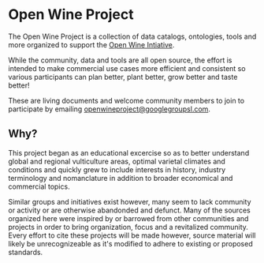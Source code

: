 # Open Wine Project

The Open Wine Project is a collection of data catalogs, ontologies, tools and more organized to support the [Open Wine Intiative](http://openwineinitiative.org).

While the community, data and tools are all open source, the effort is intended to make commercial use cases more efficient and consistent so various participants can plan better, plant better, grow better and taste better!

These are living documents and welcome community members to join to participate by emailing openwineproject@googlegroupsl.com.

## Why?

This project began as an educational excercise so as to better understand global and regional vulticulture areas, optimal varietal climates and conditions and quickly grew to include interests in history, industry terminology and nomanclature in addition to broader economical and commercial topics.

Similar groups and initiatives exist however, many seem to lack community or activity or are otherwise abandonded and defunct. Many of the sources organized here were inspired by or barrowed from other communities and projects in order to bring organization, focus and a revitalized community. Every effort to cite these projects will be made however, source material will likely be unrecognizeable as it's modified to adhere to existing or proposed standards. 
